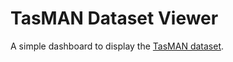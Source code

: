 # TasMAN Dataset Viewer

A simple dashboard to display the [TasMAN dataset](https://data.csiro.au/collection/csiro:5603).

